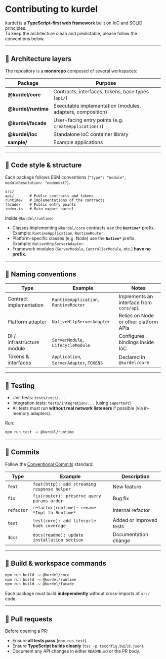 # Contributing to kurdel

kurdel is a **TypeScript-first web framework** built on IoC and SOLID principles.  
To keep the architecture clean and predictable, please follow the conventions below.

---

## 🧱 Architecture layers

The repository is a **monorepo** composed of several workspaces:

| Package | Purpose |
|----------|----------|
| **@kurdel/core** | Contracts, interfaces, tokens, base types (`api/`) |
| **@kurdel/runtime** | Executable implementation (modules, adapters, composition) |
| **@kurdel/facade** | User-facing entry points (e.g. `createApplication()`) |
| **@kurdel/ioc** | Standalone IoC container library |
| **sample/** | Example applications |

---

## 📂 Code style & structure

Each package follows ESM conventions (`"type": "module"`, `moduleResolution: "nodenext"`).

```
src/
api/       # Public contracts and tokens
runtime/   # Implementations of the contracts
facade/    # Public entry points
index.ts   # Main export barrel

```

Inside `@kurdel/runtime`:
- Classes implementing `@kurdel/core` contracts use the **`Runtime*`** prefix.  
  Example: `RuntimeApplication`, `RuntimeRouter`.
- Platform-specific classes (e.g. Node) use the **`Native*`** prefix.  
  Example: `NativeHttpServerAdapter`.
- Framework modules (`ServerModule`, `ControllerModule`, etc.) **have no prefix**.

---

## 🧩 Naming conventions

| Type | Example | Notes |
|------|----------|-------|
| Contract implementation | `RuntimeApplication`, `RuntimeRouter` | Implements an interface from `core/api` |
| Platform adapter | `NativeHttpServerAdapter` | Relies on Node or other platform APIs |
| DI / infrastructure module | `ServerModule`, `LifecycleModule` | Configures bindings inside IoC |
| Tokens & interfaces | `Application`, `ServerAdapter`, `TOKENS` | Declared in `@kurdel/core` |

---

## 🧪 Testing

- Unit tests: `tests/unit/...`
- Integration tests: `tests/integration/...` (using `supertest`)
- All tests must run **without real network listeners** if possible (via in-memory adapters).

Run:

```bash
npm run test -w @kurdel/runtime
```

---

## 🧱 Commits

Follow the [Conventional Commits](https://www.conventionalcommits.org/) standard:

| Type       | Example                                       | Description             |
| ---------- | --------------------------------------------- | ----------------------- |
| `feat`     | `feat(http): add streaming response helper`   | New feature             |
| `fix`      | `fix(router): preserve query params order`    | Bug fix                 |
| `refactor` | `refactor(runtime): rename *Impl to Runtime*` | Internal refactor       |
| `test`     | `test(core): add lifecycle hook coverage`     | Added or improved tests |
| `docs`     | `docs(readme): update installation section`   | Documentation change    |

---

## 🧹 Build & workspace commands

```bash
npm run build -w @kurdel/core
npm run build -w @kurdel/runtime
npm run build -w @kurdel/facade
```

Each package must build **independently** without cross-imports of `src/` code.

---

## 🧭 Pull requests

Before opening a PR:

* Ensure **all tests pass** (`npm run test`).
* Ensure **TypeScript builds cleanly** (`tsc -p tsconfig.build.json`).
* Document any API changes in either `README.md` or the PR body.
